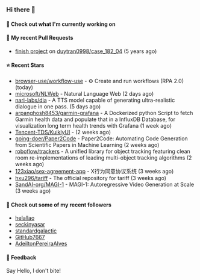 ### Hi there 👋

#### 👷 Check out what I'm currently working on

#### 🔨 My recent Pull Requests

- [finish project](https://github.com/duytran0998/case_182_04/pull/1) on [duytran0998/case_182_04](https://github.com/duytran0998/case_182_04) (5 years ago)

#### ⭐ Recent Stars

- [browser-use/workflow-use](https://github.com/browser-use/workflow-use) - ⚙️ Create and run workflows (RPA 2.0) (today)
- [microsoft/NLWeb](https://github.com/microsoft/NLWeb) - Natural Language Web (2 days ago)
- [nari-labs/dia](https://github.com/nari-labs/dia) - A TTS model capable of generating ultra-realistic dialogue in one pass. (5 days ago)
- [arpanghosh8453/garmin-grafana](https://github.com/arpanghosh8453/garmin-grafana) - A Dockerized python Script to fetch Garmin health data and populate that in a InfluxDB Database, for visualization long term health trends with Grafana (1 week ago)
- [Tencent-TDS/KuiklyUI](https://github.com/Tencent-TDS/KuiklyUI) -  (2 weeks ago)
- [going-doer/Paper2Code](https://github.com/going-doer/Paper2Code) - Paper2Code: Automating Code Generation from Scientific Papers in Machine Learning (2 weeks ago)
- [roboflow/trackers](https://github.com/roboflow/trackers) - A unified library for object tracking featuring clean room re-implementations of leading multi-object tracking algorithms (2 weeks ago)
- [123xiao/sex-agreement-app](https://github.com/123xiao/sex-agreement-app) - X行为同意协议系统 (3 weeks ago)
- [hxu296/tariff](https://github.com/hxu296/tariff) - The official repository for tariff (3 weeks ago)
- [SandAI-org/MAGI-1](https://github.com/SandAI-org/MAGI-1) - MAGI-1: Autoregressive Video Generation at Scale (3 weeks ago)

#### 👯 Check out some of my recent followers

- [helallao](https://github.com/helallao)
- [seckinyasar](https://github.com/seckinyasar)
- [standardgalactic](https://github.com/standardgalactic)
- [GitHub7667](https://github.com/GitHub7667)
- [AdeiltonPereiraAlves](https://github.com/AdeiltonPereiraAlves)

#### 💬 Feedback

Say Hello, I don't bite!